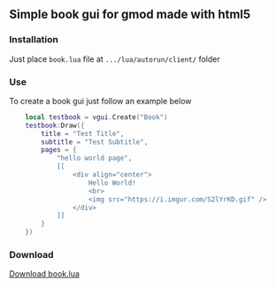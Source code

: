 
## Simple book gui for gmod made with html5

### Installation

Just place `book.lua` file at `.../lua/autorun/client/` folder

### Use

To create a book gui just follow an example below

```lua
	local testbook = vgui.Create("Book")
	testbook:Draw({
		title = "Test Title",
		subtitle = "Test Subtitle",
		pages = {
			"hello world page",
			[[
				<div align="center">
					Hello World!
					<br>
					<img src="https://i.imgur.com/S2lYrKD.gif" />
				</div>
			]]
		}
	})
```

### Download

[Download book.lua](https://mestima.github.io/gmod/books/book.lua)